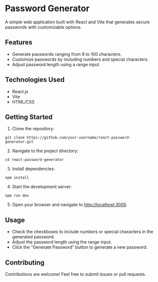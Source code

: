 # Password Generator

A simple web application built with React and Vite that generates secure passwords with customizable options.

## Features

- Generate passwords ranging from 8 to 100 characters.
- Customize passwords by including numbers and special characters.
- Adjust password length using a range input.

## Technologies Used

- React.js
- Vite
- HTML/CSS

## Getting Started

1. Clone the repository:

```
git clone https://github.com/your-username/react-password-generator.git
```

2. Navigate to the project directory:

```
cd react-password-generator
```

3. Install dependencies:

```
npm install
```

4. Start the development server:

```
npm run dev
```

5. Open your browser and navigate to [http://localhost:3000](http://localhost:3000).

## Usage

- Check the checkboxes to include numbers or special characters in the generated password.
- Adjust the password length using the range input.
- Click the "Generate Password" button to generate a new password.

## Contributing

Contributions are welcome! Feel free to submit issues or pull requests.
